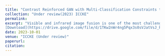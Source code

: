 ```yaml
---
title: "Contrast Reinforced GAN with Multi-Classification Constraints to Visible-Infrared Image Fusion"
collection: "Under review(2023) ICCKE"
permalink: 
excerpt: "Visible and infrared image fusion is one of the most challenging problems in image fusion. This technique combines the information from visible and infrared images into one single image. This paper proposes an update to a successful technique, GANMcC, to achieve more significant results. GANMcC gives equal attention to contrast and gradient information in visible and infrared images, respectively. The proposed method aims to reinforce the contrast information to the architectur
[Download](https://drive.google.com/file/d/1TKw2nWr4ng5Pqx3s0sVJatVsJ_Pq1oWg/view?usp=sharing)"
date: 2023-10-01
venue: "ICCKE (Under review)"
paperurl: 
citation: 
---
```

